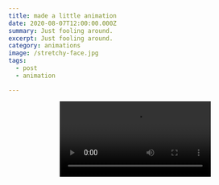 ```yaml
---
title: made a little animation
date: 2020-08-07T12:00:00.000Z
summary: Just fooling around.
excerpt: Just fooling around.
category: animations
image: /stretchy-face.jpg
tags:
  - post 
  - animation

---
```


<div style="width: 100%; text-align: center;">
<video controls loop>
  <source type="video/mp4" src="/static/img/animations/mp4s/stretchy-face.mp4"></source>
  <p>Your browser does not support the video element.</p>
</video>
</div>